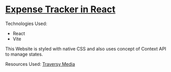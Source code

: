 # [Expense Tracker in React](https://expense-tracker-99.netlify.app/)

Technologies Used:
* React
* Vite
 
This Website is styled with native CSS and also uses concept of Context API to manage states.

Resources Used: [Traversy Media](https://youtu.be/XuFDcZABiDQ)
